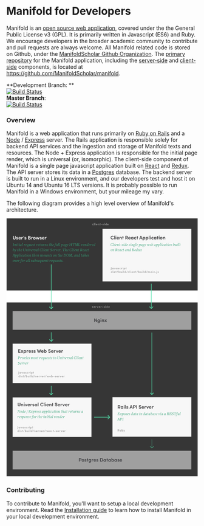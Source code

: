 # Manifold for Developers

Manifold is an [open source web application](https://github.com/ManifoldScholar/manifold/blob/development/LICENSE.md), covered under the the General Public License v3 \(GPL\). It is primarily written in Javascript \(ES6\) and Ruby. We encourage developers in the broader academic community to contribute and pull requests are always welcome. All Manifold related code is stored on Github, under the [ManifoldScholar Github Organization](https://github.com/ManifoldScholar). The [primary repository](https://github.com/ManifoldScholar/manifold) for the Manifold application, including the [server-side](https://github.com/ManifoldScholar/manifold/tree/development/api) and [client-side](https://github.com/ManifoldScholar/manifold/tree/development/client) components, is located at [https:\/\/github.com\/ManifoldScholar\/manifold](https://github.com/ManifoldScholar/manifold).

**Development Branch: **  
[![Build Status](https://travis-ci.org/ManifoldScholar/manifold.svg?branch=development)](https://travis-ci.org/ManifoldScholar/manifold)  
**Master Branch**:   
[![Build Status](https://travis-ci.org/ManifoldScholar/manifold.svg?branch=master)](https://travis-ci.org/ManifoldScholar/manifold)

### Overview

Manifold is a web application that runs primarily on [Ruby on Rails](http://rubyonrails.org/) and a [Node](https://nodejs.org/en/) / [Express](https://expressjs.com/) server. The Rails application is responsible solely for backend API services and the ingestion and storage of Manifold texts and resources. The Node + Express application is responsible for the initial page render, which is universal \(or, isomorphic\). The client-side component of Manifold is a single page javascript application built on [React](https://facebook.github.io/react/) and [Redux](http://redux.js.org/). The API server stores its data in a [Postgres](https://www.postgresql.org/) database. The backend server is built to run in a Linux environment, and our developers test and host it on Ubuntu 14 and Ubuntu 16 LTS versions. It is probably possible to run Manifold in a Windows environment, but your mileage my vary.

The following diagram provides a high level overview of Manifold's architecture.

![](/assets/diagram-manifold.jpg)

### Contributing

To contribute to Manifold, you'll want to setup a local development environment. Read the [Installation guide](/developers/installation.md) to learn how to install Manifold in your local development environment.

